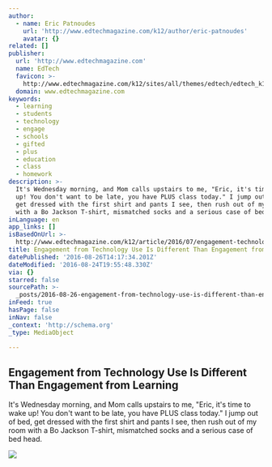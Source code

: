 ```yaml
---
author:
  - name: Eric Patnoudes
    url: 'http://www.edtechmagazine.com/k12/author/eric-patnoudes'
    avatar: {}
related: []
publisher:
  url: 'http://www.edtechmagazine.com'
  name: EdTech
  favicon: >-
    http://www.edtechmagazine.com/k12/sites/all/themes/edtech/edtech_k12/favicon.ico
  domain: www.edtechmagazine.com
keywords:
  - learning
  - students
  - technology
  - engage
  - schools
  - gifted
  - plus
  - education
  - class
  - homework
description: >-
  It's Wednesday morning, and Mom calls upstairs to me, "Eric, it's time to wake
  up! You don't want to be late, you have PLUS class today." I jump out of bed,
  get dressed with the first shirt and pants I see, then rush out of my room
  with a Bo Jackson T-shirt, mismatched socks and a serious case of bed head.
inLanguage: en
app_links: []
isBasedOnUrl: >-
  http://www.edtechmagazine.com/k12/article/2016/07/engagement-technology-use-different-engagement-learning
title: Engagement from Technology Use Is Different Than Engagement from Learning
datePublished: '2016-08-26T14:17:34.201Z'
dateModified: '2016-08-24T19:55:48.330Z'
via: {}
starred: false
sourcePath: >-
  _posts/2016-08-26-engagement-from-technology-use-is-different-than-engagement.md
inFeed: true
hasPage: false
inNav: false
_context: 'http://schema.org'
_type: MediaObject

---
```

<article style=""><h1>Engagement from Technology Use Is Different Than Engagement from Learning</h1><p>It's Wednesday morning, and Mom calls upstairs to me, "Eric, it's time to wake up! You don't want to be late, you have PLUS class today." I jump out of bed, get dressed with the first shirt and pants I see, then rush out of my room with a Bo Jackson T-shirt, mismatched socks and a serious case of bed head.</p><img src="http://www.edtechmagazine.com/k12/sites/default/files/articles/SerrNovik_Eric%20Blog.jpg" /></article>